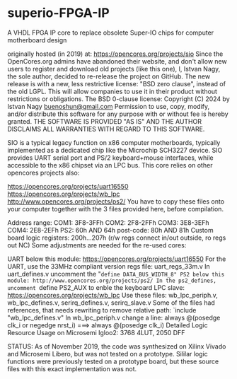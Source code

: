 # superio-FPGA-IP
A VHDL FPGA IP core to replace obsolete Super-IO chips for computer motherboard design

originally hosted (in 2019) at: 
https://opencores.org/projects/sio
Since the OpenCores.org admins have abandoned their website, and don't allow new users to register and download old projects (like this one), I, Istvan Nagy, the sole author, decided to re-release the project on GitHub. The new release is with a new, less restrictive license: "BSD zero clause", instead of the old LGPL. This will allow companies to use it in their product without restrictions or obligations.
The BSD 0-clause license: Copyright (C) 2024 by Istvan Nagy buenoshun@gmail.com 
Permission to use, copy, modify, and/or distribute this software for any purpose with or without fee is hereby granted. THE SOFTWARE IS PROVIDED "AS IS" AND THE AUTHOR DISCLAIMS ALL WARRANTIES WITH REGARD TO THIS SOFTWARE.

SIO is a typical legacy function on x86 computer motherboards, typically implemented as a dedicated chip like the Microchip SCH3227 device. SIO provides UART serial port and PS/2 keyboard+mouse interfaces, while accessible to the x86 chipset via an LPC bus. This core relies on other opencores projects also:

https://opencores.org/projects/uart16550
https://opencores.org/projects/wb_lpc
http://www.opencores.org/projects/ps2/ You have to copy these files onto your computer together with the 3 files provided here, before compilation.

Address range:
COM1: 3F8-3FFh
COM2: 2F8-2FFh
COM3: 3E8-3EFh
COM4: 2E8-2EFh
PS2: 60h AND 64h
post-code: 80h AND 81h
Custom board logic registers: 200h...207h (r/w regs connect in/out outside, ro regs out NC)
Some adjustments are needed for the re-used cores:

UART below this module: https://opencores.org/projects/uart16550 For the UART, use the 33MHz compliant version regs file: uart_regs_33m.v In uart_defines.v uncomment the "`define DATA_BUS_WIDTH_8"
PS2 below this module: http://www.opencores.org/projects/ps2/ In the ps2_defines, uncomment `define PS2_AUX to enble the keyboard
LPC slave: https://opencores.org/projects/wb_lpc Use these files: wb_lpc_periph.v, wb_lpc_defines.v, serirq_defines.v, serirq_slave.v Some of the files had references, that needs rewriting to remove relative path: `include "wb_lpc_defines.v" In wb_lpc_periph.v change a line: always @(posedge clk_i or negedge nrst_i) ===> always @(posedge clk_i)
Detailed Logic Resource Usage on Microsemi Igloo2: 3768 4LUT, 2050 DFF

STATUS:
As of November 2019, the code was synthesized on Xilinx Vivado and Microsemi Libero, but was not tested on a prototype. Sililar logic functions were previously tested on a prototype board, but these source files with this exact implementation was not.
